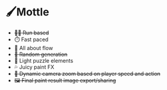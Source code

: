 # 🖌️Mottle

- ~~🏃‍♀️ Run based~~
- ⏱️ Fast paced
- 🌊 All about flow
- ~~🎲 Random generation~~
- 🧩 Light puzzle elements
- 💦 Juicy paint FX
- ~~🔎 Dynamic camera zoom based on player speed and action~~
- ~~🖼️ Final paint result image export/sharing~~
